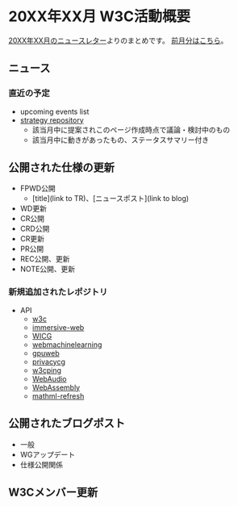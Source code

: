 # 20XX年XX月 W3C活動概要

[20XX年XX月のニュースレター](https://lists.w3.org/Archives/Public/w3c-announce/20XXXXXXXX/subject.html)よりのまとめです。
[前月分はこちら](20XXXX.md)。

## ニュース


### 直近の予定

* upcoming events list
* [strategy repository](https://github.com/w3c/strategy/issues)
  * 該当月中に提案されこのページ作成時点で議論・検討中のもの
  * 該当月中に動きがあったもの、ステータスサマリー付き

## 公開された仕様の更新

* FPWD公開
  * [title](link to TR)、[ニュースポスト](link to blog)
* WD更新
* CR公開
* CRD公開
* CR更新
* PR公開
* REC公開、更新
* NOTE公開、更新

### 新規追加されたレポジトリ

* API
  * [w3c](https://api.github.com/orgs/w3c/repos?direction=desc&sort=created)
  * [immersive-web](https://api.github.com/orgs/immersive-web/repos?direction=desc&sort=created)
  * [WICG](https://api.github.com/orgs/WICG/repos?direction=desc&sort=created)
  * [webmachinelearning](https://api.github.com/orgs/webmachinelearning/repos?direction=desc&sort=created)
  * [gpuweb](https://api.github.com/orgs/gpuweb/repos?direction=desc&sort=created)
  * [privacycg](https://api.github.com/orgs/privacycg/repos?direction=desc&sort=created)
  * [w3cping](https://api.github.com/orgs/w3cping/repos?direction=desc&sort=created)
  * [WebAudio](https://api.github.com/orgs/WebAudio/repos?direction=desc&sort=created)
  * [WebAssembly](https://api.github.com/orgs/WebAssembly/repos?direction=desc&sort=created)
  * [mathml-refresh](https://api.github.com/orgs/mathml-refresh/repos?direction=desc&sort=created)

## 公開されたブログポスト

* 一般
* WGアップデート
* 仕様公開関係

## W3Cメンバー更新

